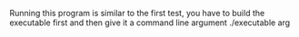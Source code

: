 Running this program is similar to the first test, you have to build the executable first and then give it a command line argument ./executable arg
